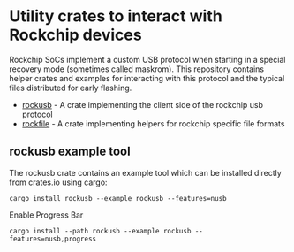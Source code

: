 # Utility crates to interact with Rockchip devices

Rockchip SoCs implement a custom USB protocol when starting in a special
recovery mode (sometimes called maskrom). This repository contains helper
crates and examples for interacting with this protocol and the typical files
distributed for early flashing.

* [rockusb](rockusb/README.md) - A crate implementing the client side of the rockchip usb protocol
* [rockfile](rockfile/README.md) - A crate implementing helpers for rockchip specific file formats

## rockusb example tool

The rockusb crate contains an example tool which can be installed directly from
crates.io using cargo:

```
cargo install rockusb --example rockusb --features=nusb
```
Enable Progress Bar
```
cargo install --path rockusb --example rockusb --features=nusb,progress
```